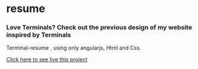 # resume

### Love Terminals? Check out the previous design of my website inspired by Terminals 

Terminal-resume , using only angularjs, Html and Css.

[Click here to see live this project](https://soham-coder.github.io/resume-master/)
